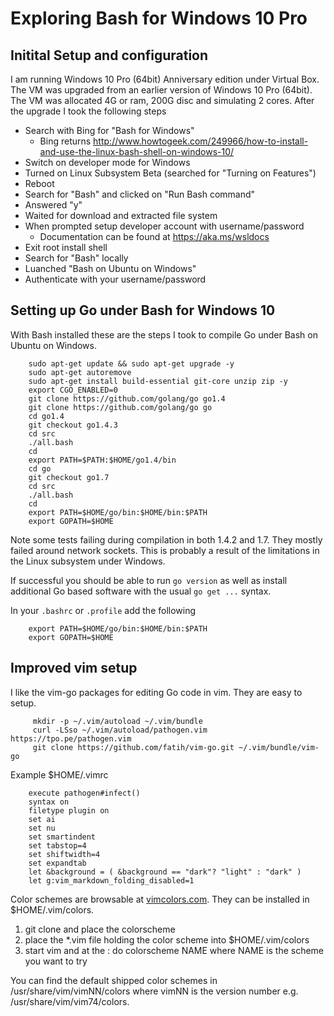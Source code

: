
# Exploring Bash for Windows 10 Pro

## Initital Setup and configuration

I am running Windows 10 Pro (64bit) Anniversary edition under Virtual Box. The VM was upgraded from an earlier version of Windows 10 Pro (64bit). The VM was allocated 4G or ram, 200G disc and simulating 2 cores.  After the upgrade I took the following steps

+ Search with Bing for "Bash for Windows" 
    + Bing returns http://www.howtogeek.com/249966/how-to-install-and-use-the-linux-bash-shell-on-windows-10/
+ Switch on developer mode for Windows
+ Turned on Linux Subsystem Beta (searched for "Turning on Features")
+ Reboot
+ Search for "Bash" and clicked on "Run Bash command"
+ Answered "y"
+ Waited for download and extracted file system
+ When prompted setup developer account with username/password
    + Documentation can be found at https://aka.ms/wsldocs
+ Exit root install shell
+ Search for "Bash" locally
+ Luanched "Bash on Ubuntu on Windows"
+ Authenticate with your username/password


## Setting up Go under Bash for Windows 10

With Bash installed these are the steps I took to compile Go
under Bash on Ubuntu on Windows.

```shell
    sudo apt-get update && sudo apt-get upgrade -y
    sudo apt-get autoremove
    sudo apt-get install build-essential git-core unzip zip -y
    export CGO_ENABLED=0
    git clone https://github.com/golang/go go1.4
    git clone https://github.com/golang/go go
    cd go1.4
    git checkout go1.4.3
    cd src
    ./all.bash
    cd
    export PATH=$PATH:$HOME/go1.4/bin
    cd go
    git checkout go1.7
    cd src
    ./all.bash
    cd
    export PATH=$HOME/go/bin:$HOME/bin:$PATH
    export GOPATH=$HOME
```

Note some tests failing during compilation in both 1.4.2 and 1.7. They mostly failed
around network sockets.  This is probably a result of the limitations in the Linux subsystem
under Windows.

If successful you should be able to run `go version` as well as install additional Go based software
with the usual `go get ...` syntax.

In your `.bashrc` or `.profile` add the following

```shell
    export PATH=$HOME/go/bin:$HOME/bin:$PATH
    export GOPATH=$HOME
```


## Improved vim setup

I like the vim-go packages for editing Go code in vim. They are easy to setup.

```shell
     mkdir -p ~/.vim/autoload ~/.vim/bundle 
     curl -LSso ~/.vim/autoload/pathogen.vim https://tpo.pe/pathogen.vim
     git clone https://github.com/fatih/vim-go.git ~/.vim/bundle/vim-go
```

Example $HOME/.vimrc

```vimrc
    execute pathogen#infect()
    syntax on
    filetype plugin on
    set ai
    set nu
    set smartindent
    set tabstop=4
    set shiftwidth=4
    set expandtab
    let &background = ( &background == "dark"? "light" : "dark" )
    let g:vim_markdown_folding_disabled=1
```

Color schemes are browsable at [vimcolors.com](http://vimcolors.com). They can be installed in
$HOME/.vim/colors.

1. git clone and place the colorscheme
2. place the *.vim file holding the color scheme into $HOME/.vim/colors
3. start vim and at the : do colorscheme NAME where NAME is the scheme you want to try

You can find the default shipped color schemes in /usr/share/vim/vimNN/colors where vimNN is the version number
e.g. /usr/share/vim/vim74/colors.


